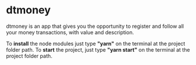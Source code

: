 # dtmoney

dtmoney is an app that gives you the opportunity to register and follow all your money transactions, with value and description.

To **install** the node modules just type **"yarn"** on the terminal at the project folder path.
To **start** the project, just type **"yarn start"** on the terminal at the project folder path.
